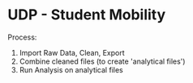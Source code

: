 # UDP - Student Mobility

Process:
1. Import Raw Data, Clean, Export
2. Combine cleaned files (to create 'analytical files')
3. Run Analysis on analytical files
